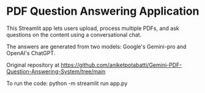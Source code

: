 # PDF Question Answering Application

This Streamlit app lets users upload, process multiple PDFs, and ask questions on the content using a conversational chat. 

The answers are generated from two models: Google's Gemini-pro and OpenAI's ChatGPT.

Original repository at https://github.com/aniketpotabatti/Gemini-PDF-Question-Answering-System/tree/main

To run the code: python -m streamlit run app.py
